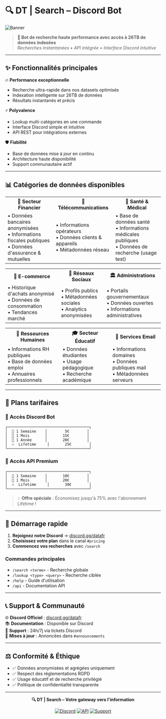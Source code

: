# 🔍 DT | Search – Discord Bot

![Banner](https://imgur.com/2yH104n.png)

> **🚀 Bot de recherche haute performance avec accès à 26TB de données indexées**  
> *Recherches instantanées • API intégrée • Interface Discord intuitive*

---

## ✨ Fonctionnalités principales

🔥 **Performance exceptionnelle**
- Recherche ultra-rapide dans nos datasets optimisés
- Indexation intelligente sur 26TB de données
- Résultats instantanés et précis

⚡ **Polyvalence**
- Lookup multi-catégories en une commande
- Interface Discord simple et intuitive
- API REST pour intégrations externes

🛡️ **Fiabilité**
- Base de données mise à jour en continu
- Architecture haute disponibilité
- Support communautaire actif

---

## 📊 Catégories de données disponibles

<table>
<tr>
<th>🏦 Secteur Financier</th>
<th>📱 Télécommunications</th>
<th>🏥 Santé & Médical</th>
</tr>
<tr>
<td>• Données bancaires anonymisées<br>• Informations fiscales publiques<br>• Données d'assurance & mutuelles</td>
<td>• Informations opérateurs<br>• Données clients & appareils<br>• Métadonnées réseau</td>
<td>• Base de données santé<br>• Informations médicales publiques<br>• Données de recherche (usage test)</td>
</tr>
</table>

<table>
<tr>
<th>🛒 E-commerce</th>
<th>💬 Réseaux Sociaux</th>
<th>🏛️ Administrations</th>
</tr>
<tr>
<td>• Historique d'achats anonymisé<br>• Données de consommation<br>• Tendances marché</td>
<td>• Profils publics<br>• Métadonnées sociales<br>• Analytics anonymisées</td>
<td>• Portails gouvernementaux<br>• Données ouvertes<br>• Informations administratives</td>
</tr>
</table>

<table>
<tr>
<th>💼 Ressources Humaines</th>
<th>🎓 Secteur Éducatif</th>
<th>📧 Services Email</th>
</tr>
<tr>
<td>• Informations RH publiques<br>• Base de données emploi<br>• Annuaires professionnels</td>
<td>• Données étudiantes<br>• Usage pédagogique<br>• Recherche académique</td>
<td>• Informations domaines<br>• Données publiques mail<br>• Métadonnées serveurs</td>
</tr>
</table>

---

## 💎 Plans tarifaires

### 🤖 **Accès Discord Bot**
```
┌─────────────────────────────────────┐
│  📅 1 Semaine    │        5€        │
│  📅 1 Mois       │       15€        │
│  📅 1 Année      │       20€        │
│  ♾️  Lifetime     │       25€        │
└─────────────────────────────────────┘
```

### 🔌 **Accès API Premium**
```
┌─────────────────────────────────────┐
│  📅 1 Semaine    │       10€        │
│  📅 1 Mois       │       20€        │
│  ♾️  Lifetime     │       30€        │
└─────────────────────────────────────┘
```

> 💡 **Offre spéciale** : Économisez jusqu'à 75% avec l'abonnement Lifetime !

---

## 🚀 Démarrage rapide

1. **Rejoignez notre Discord** → [discord.gg/datafr](https://discord.gg/datafr)
2. **Choisissez votre plan** dans le canal `#pricing`
3. **Commencez vos recherches** avec `/search`

### Commandes principales
- `/search <terme>` - Recherche globale
- `/lookup <type> <query>` - Recherche ciblée
- `/help` - Guide d'utilisation
- `/api` - Documentation API

---

## 📞 Support & Communauté

🌐 **Discord Officiel** : [discord.gg/datafr](https://discord.gg/datafr)  
📚 **Documentation** : Disponible sur Discord  
💬 **Support** : 24h/7j via tickets Discord  
🔄 **Mises à jour** : Annoncées dans `#announcements`

---

## ⚖️ Conformité & Éthique

- ✅ Données anonymisées et agrégées uniquement
- ✅ Respect des réglementations RGPD
- ✅ Usage éducatif et de recherche privilégié
- ✅ Politique de confidentialité transparente

---

<div align="center">

**🔍 DT | Search – Votre gateway vers l'information**

[![Discord](https://img.shields.io/badge/Discord-Join%20Server-7289da?style=for-the-badge&logo=discord&logoColor=white)](https://discord.gg/datafr)
[![API](https://img.shields.io/badge/API-Documentation-00d4aa?style=for-the-badge&logo=api&logoColor=white)](https://discord.gg/datafr)
[![Support](https://img.shields.io/badge/Support-24h/7j-ff6b6b?style=for-the-badge&logo=support&logoColor=white)](https://guns.lol/meuhq)

</div>
